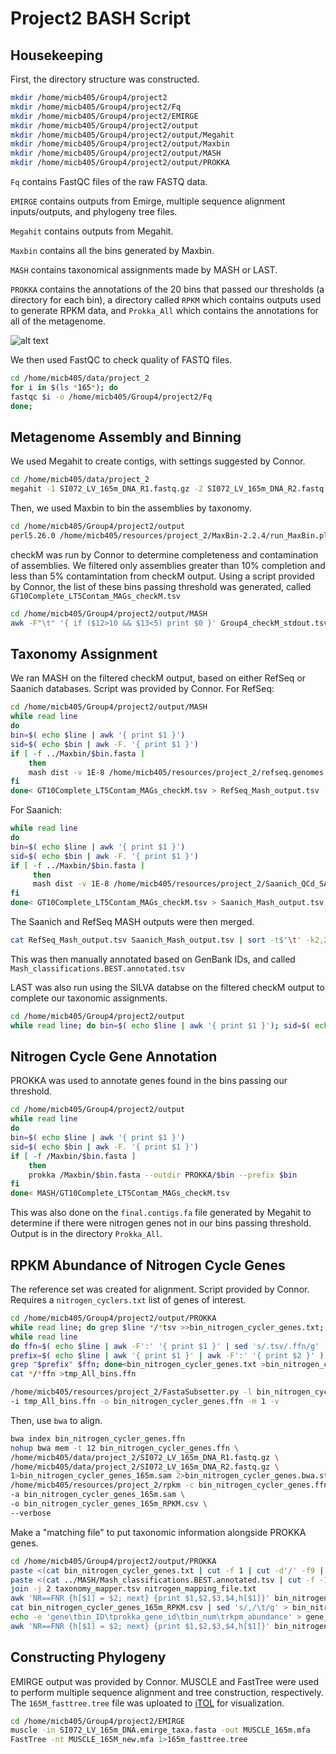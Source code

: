 # Project2 BASH Script

## Housekeeping

First, the directory structure was constructed.

```bash
mkdir /home/micb405/Group4/project2
mkdir /home/micb405/Group4/project2/Fq
mkdir /home/micb405/Group4/project2/EMIRGE
mkdir /home/micb405/Group4/project2/output
mkdir /home/micb405/Group4/project2/output/Megahit
mkdir /home/micb405/Group4/project2/output/Maxbin
mkdir /home/micb405/Group4/project2/output/MASH
mkdir /home/micb405/Group4/project2/output/PROKKA
```
```Fq``` contains FastQC files of the raw FASTQ data.

```EMIRGE``` contains outputs from Emirge, multiple sequence alignment inputs/outputs, and phylogeny tree files.

```Megahit``` contains outputs from Megahit.

```Maxbin``` contains all the bins generated by Maxbin.

```MASH``` contains taxonomical assignments made by MASH or LAST.

```PROKKA``` contains the annotations of the 20 bins that passed our thresholds (a directory for each bin), a directory called ```RPKM``` which contains outputs used to generate RPKM data, and ```Prokka_All``` which contains the annotations for all of the metagenome. 

![alt text](https://i.imgur.com/qvpdJPC.png)

We then used FastQC to check quality of FASTQ files.

```bash
cd /home/micb405/data/project_2
for i in $(ls *165*); do
fastqc $i -o /home/micb405/Group4/project2/Fq
done;
```

## Metagenome Assembly and Binning

We used Megahit to create contigs, with settings suggested by Connor.
```bash
cd /home/micb405/data/project_2
megahit -1 SI072_LV_165m_DNA_R1.fastq.gz -2 SI072_LV_165m_DNA_R2.fastq.gz --k-min 27 --k-max 147 --k-step 20 --min-contig-len 1000 -m 0.09 -t 2 --out-dir /home/micb405/Group4/project2/output/Megahit
```

Then, we used Maxbin to bin the assemblies by taxonomy.
```bash
cd /home/micb405/Group4/project2/output
perl5.26.0 /home/micb405/resources/project_2/MaxBin-2.2.4/run_MaxBin.pl -contig Megahit/final.contigs.fa -thread 2 -out Maxbin/SI072_LV_165m_DNA_binned -reads /home/micb405/data/project_2/SI072_LV_165m_DNA_R1.fastq.gz -reads2 /home/micb405/data/project_2/SI072_LV_165m_DNA_R2.fastq.gz
```

checkM was run by Connor to determine completeness and contamination of assemblies. We filtered only assemblies greater than 10% completion and less than 5% contamintation from checkM output. Using a script provided by Connor, the list of these bins passing threshold was generated, called ```GT10Complete_LT5Contam_MAGs_checkM.tsv```
```bash
cd /home/micb405/Group4/project2/output/MASH
awk -F"\t" '{ if ($12>10 && $13<5) print $0 }' Group4_checkM_stdout.tsv >GT10Complete_LT5Contam_MAGs_checkM.tsv
```

## Taxonomy Assignment

We ran MASH on the filtered checkM output, based on either RefSeq or Saanich databases. Script was provided by Connor.
For RefSeq:
```bash
cd /home/micb405/Group4/project2/output/MASH
while read line
do
bin=$( echo $line | awk '{ print $1 }')
sid=$( echo $bin | awk -F. '{ print $1 }')
if [ -f ../Maxbin/$bin.fasta ]
    then
    mash dist -v 1E-8 /home/micb405/resources/project_2/refseq.genomes.k21s1000.msh ../Maxbin/$bin.fasta
fi
done< GT10Complete_LT5Contam_MAGs_checkM.tsv > RefSeq_Mash_output.tsv
```
For Saanich:
```bash
while read line 
do  
bin=$( echo $line | awk '{ print $1 }')
sid=$( echo $bin | awk -F. '{ print $1 }')
if [ -f ../Maxbin/$bin.fasta ]
     then
     mash dist -v 1E-8 /home/micb405/resources/project_2/Saanich_QCd_SAGs_k21s1000.sig.msh ../Maxbin/$bin.fasta
fi
done< GT10Complete_LT5Contam_MAGs_checkM.tsv > Saanich_Mash_output.tsv
```
The Saanich and RefSeq MASH outputs were then merged.
```bash
cat RefSeq_Mash_output.tsv Saanich_Mash_output.tsv | sort -t$'\t' -k2,2 | awk '{ if(!x[$2]++) {print $0; dist=($3-1)} else { if($3<dist) print $0} }' > Mash_classifications.BEST.tsv 
```
This was then manually annotated based on GenBank IDs, and called ```Mash_classifications.BEST.annotated.tsv```

LAST was also run using the SILVA databse on the filtered checkM output to complete our taxonomic assignments.
```bash
cd /home/micb405/Group4/project2/output
while read line; do bin=$( echo $line | awk '{ print $1 }'); sid=$( echo $bin | awk -F. '{ print $1 }'); if [ -f Maxbin/$bin.fasta ]; then best_hit=$(lastal -f TAB -P 4 /home/micb405/resources/project_2/db_SILVA_128_SSURef_tax_silva Maxbin/$bin.fasta | grep -v "^#" | head -1); echo $bin,$sid,$best_hit | sed 's/,\| /\t/g'; fi; done<MASH/GT10Complete_LT5Contam_MAGs_checkM.tsv > /MASH/LAST_SILVA_alignments.BEST.tsv
```

## Nitrogen Cycle Gene Annotation

PROKKA was used to annotate genes found in the bins passing our threshold.
```bash
cd /home/micb405/Group4/project2/output
while read line
do
bin=$( echo $line | awk '{ print $1 }')
sid=$( echo $bin | awk -F. '{ print $1 }')
if [ -f /Maxbin/$bin.fasta ]
    then
    prokka /Maxbin/$bin.fasta --outdir PROKKA/$bin --prefix $bin
fi
done< MASH/GT10Complete_LT5Contam_MAGs_checkM.tsv
```
This was also done on the ```final.contigs.fa``` file generated by Megahit to determine if there were nitrogen genes not in our bins passing threshold. Output is in the directory ```Prokka_All```.



## RPKM Abundance of Nitrogen Cycle Genes

The reference set was created for alignment. Script provided by Connor. Requires a ```nitrogen_cyclers.txt``` list of genes of interest.

```bash
cd /home/micb405/Group4/project2/output/PROKKA
while read line; do grep $line */*tsv >>bin_nitrogen_cycler_genes.txt; done<nitrogen_cyclers.txt
while read line
do ffn=$( echo $line | awk -F':' '{ print $1 }' | sed 's/.tsv/.ffn/g' )
prefix=$( echo $line | awk '{ print $1 }' | awk -F':' '{ print $2 }' )
grep "$prefix" $ffn; done<bin_nitrogen_cycler_genes.txt >bin_nitrogen_cycler_headers.txt
cat */*ffn >tmp_All_bins.ffn

/home/micb405/resources/project_2/FastaSubsetter.py -l bin_nitrogen_cycler_headers.txt \
-i tmp_All_bins.ffn -o bin_nitrogen_cycler_genes.ffn -m 1 -v
```

Then, use ```bwa``` to align.

```bash
bwa index bin_nitrogen_cycler_genes.ffn
nohup bwa mem -t 12 bin_nitrogen_cycler_genes.ffn \
/home/micb405/data/project_2/SI072_LV_165m_DNA_R1.fastq.gz \
/home/micb405/data/project_2/SI072_LV_165m_DNA_R2.fastq.gz \
1>bin_nitrogen_cycler_genes_165m.sam 2>bin_nitrogen_cycler_genes.bwa.stderr &
/home/micb405/resources/project_2/rpkm -c bin_nitrogen_cycler_genes.ffn \
-a bin_nitrogen_cycler_genes_165m.sam \
-o bin_nitrogen_cycler_genes_165m_RPKM.csv \
--verbose
```

Make a "matching file" to put taxonomic information alongside PROKKA genes.
```bash
cd /home/micb405/Group4/project2/output/PROKKA
paste <(cat bin_nitrogen_cycler_genes.txt | cut -f 1 | cut -d'/' -f9 | cut -d':' -f2) <(cat bin_nitrogen_cycler_genes.txt | cut -f 1 | cut -d'/' -f8) <(cat bin_nitrogen_cycler_genes.txt | cut -f 3) <(cat bin_nitrogen_cycler_genes.txt | cut -f 1 | cut -d'/' -f8 | cut -d'.' -f2) | sort -k1 > nitrogen_mapping_file.txt
paste <(cat ../MASH/Mash_classifications.BEST.annotated.tsv | cut -f -1 | cut -d';' -f3,4 | sed 's/\s//g') <(cat ../MASH/Mash_classifications.BEST.annotated.tsv | cut -f -2 | cut -d'/' -f8 | sed 's/.fasta//g' | sort -k2) > taxonomy_mapper.tsv 
join -j 2 taxonomy_mapper.tsv nitrogen_mapping_file.txt 
awk 'NR==FNR {h[$1] = $2; next} {print $1,$2,$3,$4,h[$1]}' bin_nitrogen_cycler_genes_165m_RPKM.tsv nitrogen_mapping_file.txt | sort | uniq | tr -s " " | tr ' ' '\t' >> gene_abund_to_bin_rpkm.tsv
cat bin_nitrogen_cycler_genes_165m_RPKM.csv | sed 's/,/\t/g' > bin_nitrogen_cycler_genes_165m_RPKM.tsv
echo -e 'gene\tbin_ID\tprokka_gene_id\tbin_num\trkpm_abundance' > gene_abund_to_bin_rpkm.tsv
awk 'NR==FNR {h[$1] = $2; next} {print $1,$2,$3,$4,h[$1]}' bin_nitrogen_cycler_genes_165m_RPKM.tsv nitrogen_mapping_file.txt | sort | uniq | tr -s " " | tr ' ' '\t' >> gene_abund_to_bin_rpkm.tsv
```

## Constructing Phylogeny
EMIRGE output was provided by Connor. MUSCLE and FastTree were used to perform multiple sequence alignment and tree construction, respectively. The ```165M_fasttree.tree``` file was uploated to [iTOL](http://itol.embl.de/upload.cgi) for visualization.
```bash
cd /home/micb405/Group4/project2/EMIRGE
muscle -in SI072_LV_165m_DNA.emirge_taxa.fasta -out MUSCLE_165m.mfa
FastTree -nt MUSCLE_165M_new.mfa 1>165m_fasttree.tree
```
